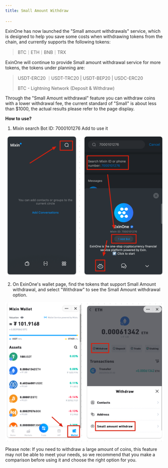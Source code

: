 ```yaml
---
title: Small Amount Withdraw

---
```



ExinOne has now launched the "Small amount withdrawals" service, which is designed to help you save some costs when withdrawing tokens from the chain, and currently supports the following tokens:

> BTC｜ETH｜BNB｜TRX

ExinOne will continue to provide Small amount withdrawal service for more tokens, the tokens under planning are:

> USDT-ERC20 ｜USDT-TRC20 | USDT-BEP20 | USDC-ERC20
>
> BTC - Lightning Network (Deposit & Withdraw)

Through the "Small Amount withdrawal" feature you can withdraw coins with a lower withdrawal fee, the current standard of "Small" is about less than $1000, the actual results please refer to the page display.



**How to use?**

1. Mixin search Bot ID: 7000101276 Add to use it

![image-20230908225837673](../images/addeo.png)



2. On ExinOne's wallet page, find the tokens that support Small Amount withdrawal, and select "Withdraw" to see the Small Amount withdrawal option.

![image-20230907104640562](../images/wsdl.png)

Please note: If you need to withdraw a large amount of coins, this feature may not be able to meet your needs, so we recommend that you make a comparison before using it and choose the right option for you.





